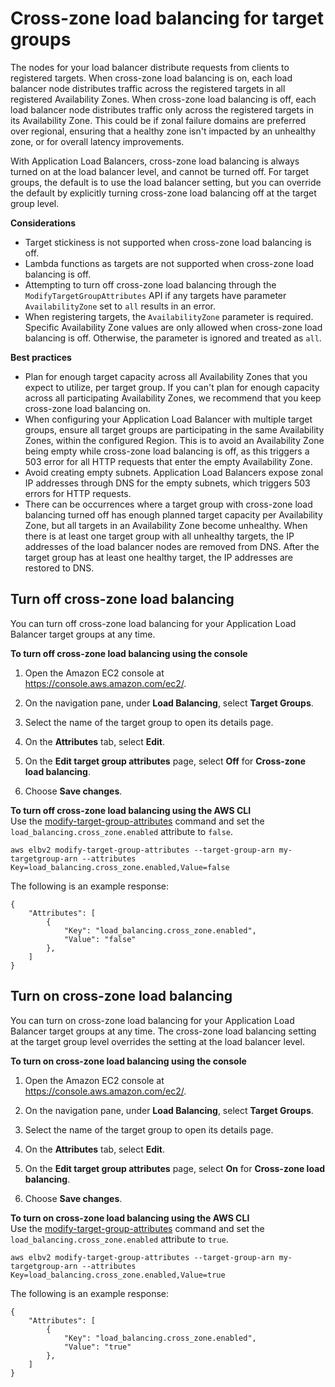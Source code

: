 # Cross\-zone load balancing for target groups<a name="disable-cross-zone"></a>

The nodes for your load balancer distribute requests from clients to registered targets\. When cross\-zone load balancing is on, each load balancer node distributes traffic across the registered targets in all registered Availability Zones\. When cross\-zone load balancing is off, each load balancer node distributes traffic only across the registered targets in its Availability Zone\. This could be if zonal failure domains are preferred over regional, ensuring that a healthy zone isn't impacted by an unhealthy zone, or for overall latency improvements\.

With Application Load Balancers, cross\-zone load balancing is always turned on at the load balancer level, and cannot be turned off\. For target groups, the default is to use the load balancer setting, but you can override the default by explicitly turning cross\-zone load balancing off at the target group level\.

**Considerations**
+ Target stickiness is not supported when cross\-zone load balancing is off\.
+ Lambda functions as targets are not supported when cross\-zone load balancing is off\.
+ Attempting to turn off cross\-zone load balancing through the `ModifyTargetGroupAttributes` API if any targets have parameter `AvailabilityZone` set to `all` results in an error\.
+ When registering targets, the `AvailabilityZone` parameter is required\. Specific Availability Zone values are only allowed when cross\-zone load balancing is off\. Otherwise, the parameter is ignored and treated as `all`\.

**Best practices**
+ Plan for enough target capacity across all Availability Zones that you expect to utilize, per target group\. If you can't plan for enough capacity across all participating Availability Zones, we recommend that you keep cross\-zone load balancing on\.
+ When configuring your Application Load Balancer with multiple target groups, ensure all target groups are participating in the same Availability Zones, within the configured Region\. This is to avoid an Availability Zone being empty while cross\-zone load balancing is off, as this triggers a 503 error for all HTTP requests that enter the empty Availability Zone\.
+ Avoid creating empty subnets\. Application Load Balancers expose zonal IP addresses through DNS for the empty subnets, which triggers 503 errors for HTTP requests\.
+ There can be occurrences where a target group with cross\-zone load balancing turned off has enough planned target capacity per Availability Zone, but all targets in an Availability Zone become unhealthy\. When there is at least one target group with all unhealthy targets, the IP addresses of the load balancer nodes are removed from DNS\. After the target group has at least one healthy target, the IP addresses are restored to DNS\.

## Turn off cross\-zone load balancing<a name="cross_zone_console_disable"></a>

You can turn off cross\-zone load balancing for your Application Load Balancer target groups at any time\.

**To turn off cross\-zone load balancing using the console**

1. Open the Amazon EC2 console at [https://console\.aws\.amazon\.com/ec2/](https://console.aws.amazon.com/ec2/)\.

1. On the navigation pane, under **Load Balancing**, select **Target Groups**\.

1. Select the name of the target group to open its details page\.

1. On the **Attributes** tab, select **Edit**\.

1. On the **Edit target group attributes** page, select **Off** for **Cross\-zone load balancing**\.

1. Choose **Save changes**\.

**To turn off cross\-zone load balancing using the AWS CLI**  
Use the [modify\-target\-group\-attributes](https://docs.aws.amazon.com/cli/latest/reference/elbv2/modify-target-group-attributes.html) command and set the `load_balancing.cross_zone.enabled` attribute to `false`\.

```
aws elbv2 modify-target-group-attributes --target-group-arn my-targetgroup-arn --attributes Key=load_balancing.cross_zone.enabled,Value=false
```

The following is an example response:

```
{
    "Attributes": [
        {
            "Key": "load_balancing.cross_zone.enabled",
            "Value": "false"
        },
    ]
}
```

## Turn on cross\-zone load balancing<a name="cross_zone_console_enable"></a>

You can turn on cross\-zone load balancing for your Application Load Balancer target groups at any time\. The cross\-zone load balancing setting at the target group level overrides the setting at the load balancer level\.

**To turn on cross\-zone load balancing using the console**

1. Open the Amazon EC2 console at [https://console\.aws\.amazon\.com/ec2/](https://console.aws.amazon.com/ec2/)\.

1. On the navigation pane, under **Load Balancing**, select **Target Groups**\.

1. Select the name of the target group to open its details page\.

1. On the **Attributes** tab, select **Edit**\.

1. On the **Edit target group attributes** page, select **On** for **Cross\-zone load balancing**\.

1. Choose **Save changes**\.

**To turn on cross\-zone load balancing using the AWS CLI**  
Use the [modify\-target\-group\-attributes](https://docs.aws.amazon.com/cli/latest/reference/elbv2/modify-target-group-attributes.html) command and set the `load_balancing.cross_zone.enabled` attribute to `true`\.

```
aws elbv2 modify-target-group-attributes --target-group-arn my-targetgroup-arn --attributes Key=load_balancing.cross_zone.enabled,Value=true
```

The following is an example response:

```
{
    "Attributes": [
        {
            "Key": "load_balancing.cross_zone.enabled",
            "Value": "true"
        },
    ]
}
```
